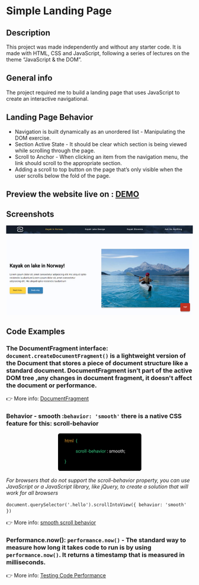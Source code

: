 # Simple Landing Page

## Description 
This project was made independently and without any starter code. It is made with HTML, CSS and JavaScript, following a series of lectures on the theme “JavaScript & the DOM”.

## General info
The project required me to build a landing page that uses JavaScript to create an interactive navigational.

## Landing Page Behavior

* Navigation is built dynamically as an unordered list - Manipulating the DOM exercise.
* Section Active State - It should be clear which section is being viewed while scrolling through the page.
* Scroll to Anchor - When clicking an item from the navigation menu, the link should scroll to the appropriate section.
* Adding a scroll to top button on the page that’s only visible when the user scrolls below the fold of the page.

## Preview the website live on : [DEMO](https://carolinafledgling.github.io/Simple-Landing-Page-/)

## Screenshots
![](assets/img/image-github.jpg)

## Code Examples

### The DocumentFragment interface: `document.createDocumentFragment()`  is a lightweight version of the Document that stores a piece of document structure like a standard document. DocumentFragment isn’t part of the active DOM tree ,any changes in document fragment, it doesn't affect the document or performance.

👉 More info: [DocumentFragment](https://developer.mozilla.org/en-US/docs/Web/API/DocumentFragment?fbclid=IwAR1MqMUEumETf5qHSclfQxLIIcJj2sQ7YgGiGoovXNW9VNcU6PX-vjqQBU4-/)



### Behavior - smooth :`behavior: 'smooth'` there is a native CSS feature for this: scroll-behavior

<p align="center">
  <img src="assets/img/smooth.jpg"/>
</p>

_For browsers that do not support the scroll-behavior property, you can use JavaScript or a JavaScript library, like jQuery, to create a solution that will work for all browsers_

`document.querySelector('.hello').scrollIntoView({ behavior: 'smooth' })`

👉 More info: [smooth scroll behavior](http://iamdustan.com/smoothscroll/)


### Performance.now():  `performance.now()` - The standard way to measure how long it takes code to run is by using `performance.now()`. It  returns a timestamp that is measured in milliseconds.

👉 More info: [Testing Code Performance](https://developer.mozilla.org/en-US/docs/Web/API/Performance/now)



